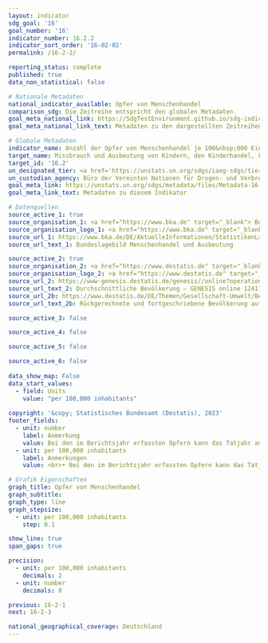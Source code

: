 ```yaml
---
layout: indicator    
sdg_goal: '16'    
goal_number: '16'    
indicator_number: 16.2.2    
indicator_sort_order: '16-02-02'    
permalink: /16-2-2/    

reporting_status: complete    
published: true    
data_non_statistical: false    

# Nationale Metadaten    
national_indicator_available: Opfer von Menschenhandel    
comparison_sdg: Die Zeitreihe entspricht den globalen Metadaten.    
goal_meta_national_link: https://SdgTestEnvironment.github.io/sdg-indicators/public/Meta/16.2.2.pdf
goal_meta_national_link_text: Metadaten zu den dargestellten Zeitreihen    

# Globale Metadaten    
indicator_name: Anzahl der Opfer von Menschenhandel je 100&nbsp;000 Einwohner/ -innen, nach Geschlecht, Alter und Form der Ausbeutung    
target_name: Missbrauch und Ausbeutung von Kindern, den Kinderhandel, Folter und alle Formen von Gewalt gegen Kinder beenden    
target_id: '16.2'    
un_designated_tier: <a href='https://unstats.un.org/sdgs/iaeg-sdgs/tier-classification/' title='Klicken Sie hier um weitere Informationen zur UN-Tier-Klassifikation zu erhalten.'  target='_blank'>Tier I</a>    
un_custodian_agency: Büro der Vereinten Nationen für Drogen- und Verbrechensbekämpfung (UNODC)    
goal_meta_link: https://unstats.un.org/sdgs/metadata/files/Metadata-16-02-02.pdf    
goal_meta_link_text: Metadaten zu diesem Indikator        

# Datenquellen
source_active_1: true
source_organisation_1: <a href="https://www.bka.de" target="_blank"> Bundeskriminalamt (BKA) </a>
source_organisation_logo_1: <a href="https://www.bka.de" target="_blank"><img src="https://g205sdgs.github.io/sdg-indicators/public/OrgImgDe/bka.png" alt="Logo bka" style="height:60px; width:148px"/></a>
source_url_1: https://www.bka.de/DE/AktuelleInformationen/StatistikenLagebilder/Lagebilder/Menschenhandel/menschenhandel_node.html
source_url_text_1: Bundeslagebild Menschenhandel und Ausbeutung

source_active_2: true
source_organisation_2: <a href="https://www.destatis.de" target="_blank"> Statistisches Bundesamt (Destatis) </a>
source_organisation_logo_2: <a href="https://www.destatis.de" target="_blank"><img src="https://g205sdgs.github.io/sdg-indicators/public/OrgImgDe/destatis.png" alt="Logo destatis" style="height:60px; width:148px"/></a>
source_url_2: https://www-genesis.destatis.de/genesis//online?operation=table&code=12411-0041
source_url_text_2: Durchschnittliche Bevölkerung – GENESIS online 12411-0041
source_url_2b: https://www.destatis.de/DE/Themen/Gesellschaft-Umwelt/Bevoelkerung/Bevoelkerungsstand/_inhalt.html#sprg233540
source_url_text_2b: Rückgerechnete und fortgeschriebene Bevölkerung auf Grundlage des Zensus 2011 - 1991 bis 2011

source_active_3: false

source_active_4: false

source_active_5: false

source_active_6: false
    
data_show_map: False    
data_start_values: 
  - field: Units
    value: "per 100,000 inhabitants"    
    
copyright: '&copy; Statistisches Bundesamt (Destatis), 2023'    
footer_fields:
  - unit: number
    label: Anmerkung
    value: Bei den im Berichtsjahr erfassten Opfern kann das Tatjahr auch davor liegen (Ausgangsstatistik). Personen, die im Berichtsjahr mehrfach als Opfer erfasst wurden, werden entsprechend mehrfach gezählt.
  - unit: per 100,000 inhabitants
    label: Anmerkungen
    value: <br>• Bei den im Berichtsjahr erfassten Opfern kann das Tatjahr auch davor liegen (Ausgangsstatistik). Personen, die im Berichtsjahr mehrfach als Opfer erfasst wurden, werden entsprechend mehrfach gezählt.<br>• Abweichend zur Polizeilichen Kriminalstatistik (PKS) wird die Durchschnitts- anstelle der Stichtagsbevölkerung zum 31. Dezember des Vorjahres für die Berechnung der Opfergefährdungszahl verwendet.<br>• Für 2010 wurde die Bevölkerung anhand des Zensus 2011 sowie der Wanderungs-, Geburten- und Sterbestatistiken zurückgerechnet.    

# Grafik Eigenschaften    
graph_title: Opfer von Menschenhandel
graph_subtitle:     
graph_type: line
graph_stepsize: 
  - unit: per 100,000 inhabitants
    step: 0.1    

show_line: true
span_gaps: true

precision:
  - unit: per 100,000 inhabitants
    decimals: 2
  - unit: number
    decimals: 0    

previous: 16-2-1    
next: 16-2-3    

national_geographical_coverage: Deutschland    
---
```


<span></span>